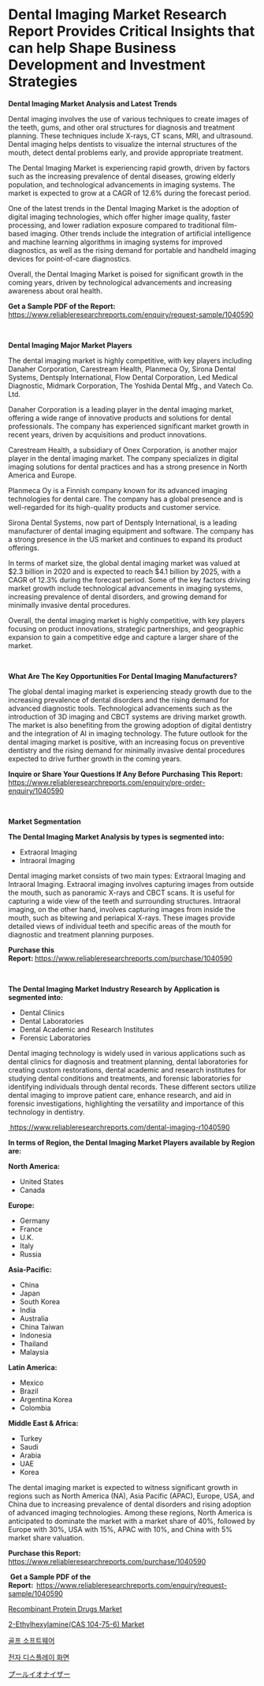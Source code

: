 <p><h1>Dental Imaging Market Research Report Provides Critical Insights that can help Shape Business Development and Investment Strategies</h1></p><p><strong>Dental Imaging Market Analysis and Latest Trends</strong></p>
<p><p>Dental imaging involves the use of various techniques to create images of the teeth, gums, and other oral structures for diagnosis and treatment planning. These techniques include X-rays, CT scans, MRI, and ultrasound. Dental imaging helps dentists to visualize the internal structures of the mouth, detect dental problems early, and provide appropriate treatment.</p><p>The Dental Imaging Market is experiencing rapid growth, driven by factors such as the increasing prevalence of dental diseases, growing elderly population, and technological advancements in imaging systems. The market is expected to grow at a CAGR of 12.6% during the forecast period.</p><p>One of the latest trends in the Dental Imaging Market is the adoption of digital imaging technologies, which offer higher image quality, faster processing, and lower radiation exposure compared to traditional film-based imaging. Other trends include the integration of artificial intelligence and machine learning algorithms in imaging systems for improved diagnostics, as well as the rising demand for portable and handheld imaging devices for point-of-care diagnostics.</p><p>Overall, the Dental Imaging Market is poised for significant growth in the coming years, driven by technological advancements and increasing awareness about oral health.</p></p>
<p><strong>Get a Sample PDF of the Report:&nbsp;</strong> <a href="https://www.reliableresearchreports.com/enquiry/request-sample/1040590">https://www.reliableresearchreports.com/enquiry/request-sample/1040590</a></p>
<p>&nbsp;</p>
<p><strong>Dental Imaging Major Market Players</strong></p>
<p><p>The dental imaging market is highly competitive, with key players including Danaher Corporation, Carestream Health, Planmeca Oy, Sirona Dental Systems, Dentsply International, Flow Dental Corporation, Led Medical Diagnostic, Midmark Corporation, The Yoshida Dental Mfg., and Vatech Co. Ltd.</p><p>Danaher Corporation is a leading player in the dental imaging market, offering a wide range of innovative products and solutions for dental professionals. The company has experienced significant market growth in recent years, driven by acquisitions and product innovations.</p><p>Carestream Health, a subsidiary of Onex Corporation, is another major player in the dental imaging market. The company specializes in digital imaging solutions for dental practices and has a strong presence in North America and Europe.</p><p>Planmeca Oy is a Finnish company known for its advanced imaging technologies for dental care. The company has a global presence and is well-regarded for its high-quality products and customer service.</p><p>Sirona Dental Systems, now part of Dentsply International, is a leading manufacturer of dental imaging equipment and software. The company has a strong presence in the US market and continues to expand its product offerings.</p><p>In terms of market size, the global dental imaging market was valued at $2.3 billion in 2020 and is expected to reach $4.1 billion by 2025, with a CAGR of 12.3% during the forecast period. Some of the key factors driving market growth include technological advancements in imaging systems, increasing prevalence of dental disorders, and growing demand for minimally invasive dental procedures.</p><p>Overall, the dental imaging market is highly competitive, with key players focusing on product innovations, strategic partnerships, and geographic expansion to gain a competitive edge and capture a larger share of the market.</p></p>
<p>&nbsp;</p>
<p><strong>What Are The Key Opportunities For Dental Imaging Manufacturers?</strong></p>
<p><p>The global dental imaging market is experiencing steady growth due to the increasing prevalence of dental disorders and the rising demand for advanced diagnostic tools. Technological advancements such as the introduction of 3D imaging and CBCT systems are driving market growth. The market is also benefiting from the growing adoption of digital dentistry and the integration of AI in imaging technology. The future outlook for the dental imaging market is positive, with an increasing focus on preventive dentistry and the rising demand for minimally invasive dental procedures expected to drive further growth in the coming years.</p></p>
<p><strong>Inquire or Share Your Questions If Any Before Purchasing This Report:</strong> <a href="https://www.reliableresearchreports.com/enquiry/pre-order-enquiry/1040590">https://www.reliableresearchreports.com/enquiry/pre-order-enquiry/1040590</a></p>
<p>&nbsp;</p>
<p><strong>Market Segmentation</strong></p>
<p><strong>The Dental Imaging Market Analysis by types is segmented into:</strong></p>
<p><ul><li>Extraoral Imaging</li><li>Intraoral Imaging</li></ul></p>
<p><p>Dental imaging market consists of two main types: Extraoral Imaging and Intraoral Imaging. Extraoral imaging involves capturing images from outside the mouth, such as panoramic X-rays and CBCT scans. It is useful for capturing a wide view of the teeth and surrounding structures. Intraoral imaging, on the other hand, involves capturing images from inside the mouth, such as bitewing and periapical X-rays. These images provide detailed views of individual teeth and specific areas of the mouth for diagnostic and treatment planning purposes.</p></p>
<p><strong>Purchase this Report:&nbsp;</strong><a href="https://www.reliableresearchreports.com/purchase/1040590">https://www.reliableresearchreports.com/purchase/1040590</a></p>
<p>&nbsp;</p>
<p><strong>The Dental Imaging Market Industry Research by Application is segmented into:</strong></p>
<p><ul><li>Dental Clinics</li><li>Dental Laboratories</li><li>Dental Academic and Research Institutes</li><li>Forensic Laboratories</li></ul></p>
<p><p>Dental imaging technology is widely used in various applications such as dental clinics for diagnosis and treatment planning, dental laboratories for creating custom restorations, dental academic and research institutes for studying dental conditions and treatments, and forensic laboratories for identifying individuals through dental records. These different sectors utilize dental imaging to improve patient care, enhance research, and aid in forensic investigations, highlighting the versatility and importance of this technology in dentistry.</p></p>
<p><a href="https://www.reliableresearchreports.com/dental-imaging-r1040590">&nbsp;https://www.reliableresearchreports.com/dental-imaging-r1040590</a></p>
<p><strong>In terms of Region, the Dental Imaging Market Players available by Region are:</strong></p>
<p>
    <p> <strong> North America: </strong>
        <ul>
            <li>United States</li>
            <li>Canada</li>
        </ul>
        </p> 
    <p> <strong> Europe: </strong>
        <ul>
            <li>Germany</li>
            <li>France</li>
            <li>U.K.</li>
            <li>Italy</li>
            <li>Russia</li>
        </ul>
        </p> 
    <p> <strong> Asia-Pacific: </strong>
        <ul>
            <li>China</li>
            <li>Japan</li>
            <li>South Korea</li>
            <li>India</li>
            <li>Australia</li>
            <li>China Taiwan</li>
            <li>Indonesia</li>
            <li>Thailand</li>
            <li>Malaysia</li>
        </ul>
        </p> 
    <p> <strong> Latin America: </strong>
        <ul>
            <li>Mexico</li>
            <li>Brazil</li>
            <li>Argentina Korea</li>
            <li>Colombia</li>
        </ul>
        </p> 
    <p> <strong> Middle East & Africa: </strong>
        <ul>
            <li>Turkey</li>
            <li>Saudi</li>
            <li>Arabia</li>
            <li>UAE</li>
            <li>Korea</li>
        </ul>
    </p>
    </p>
<p><p>The dental imaging market is expected to witness significant growth in regions such as North America (NA), Asia Pacific (APAC), Europe, USA, and China due to increasing prevalence of dental disorders and rising adoption of advanced imaging technologies. Among these regions, North America is anticipated to dominate the market with a market share of 40%, followed by Europe with 30%, USA with 15%, APAC with 10%, and China with 5% market share valuation.</p></p>
<p><strong>Purchase this Report: </strong><a href="https://www.reliableresearchreports.com/purchase/1040590">https://www.reliableresearchreports.com/purchase/1040590</a></p>
<p>&nbsp;<strong>Get a Sample PDF of the Report:&nbsp;&nbsp;</strong><a href="https://www.reliableresearchreports.com/enquiry/request-sample/1040590">https://www.reliableresearchreports.com/enquiry/request-sample/1040590</a></p>
<p><strong></strong></p>
<p><p><a href="https://github.com/fiixsa/Market-Research-Report-List-2/blob/main/recombinant-protein-drugs-market.md">Recombinant Protein Drugs Market</a></p><p><a href="https://issuu.com/reportprime-2/docs/2-ethylhexylaminecas-104-75-6-market-size-2030.ppt">2-Ethylhexylamine(CAS 104-75-6) Market</a></p><p><a href="https://github.com/TimmyMann6767/Market-Research-Report-List-1/blob/main/385002645299.md">골프 소프트웨어</a></p><p><a href="https://medium.com/@piperhickle1/%EC%A0%84%EC%9E%90-%EB%94%94%EC%8A%A4%ED%94%8C%EB%A0%88%EC%9D%B4-%EC%8A%A4%ED%81%AC%EB%A6%B0-%EC%8B%9C%EC%9E%A5%EC%9D%80-%EC%8B%9C%EC%9E%A5-%EC%A0%90%EC%9C%A0%EC%9C%A8-%EA%B7%9C%EB%AA%A8-%EB%B0%8F-2031%EB%85%84%EA%B9%8C%EC%A7%80-%EC%98%88%EC%83%81%EB%90%9C-%EC%98%88%EC%B8%A1%EC%97%90-%EC%A7%91%EC%A4%91%ED%95%A9%EB%8B%88%EB%8B%A4-47e42242b87f">전자 디스플레이 화면</a></p><p><a href="https://github.com/bucuel854722/Market-Research-Report-List-2/blob/main/962567750148.md">プールイオナイザー</a></p></p>